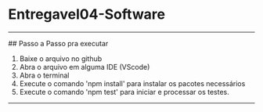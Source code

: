 # Entregavel04-Software
<hr>
## Passo a Passo pra executar <br>

1. Baixe o arquivo no github <br>
2. Abra o arquivo em alguma IDE (VScode) <br>
3. Abra o terminal <br>
4. Execute o comando 'npm install' para instalar os pacotes necessários <br>
5. Execute o comando 'npm test' para iniciar e processar os testes. 
<hr> 

